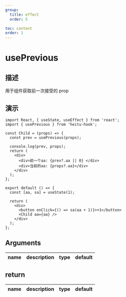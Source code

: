 ```yaml
---
group:
  title: effect
  order: 5

toc: content
order: 1
---
```


# usePrevious

## 描述

用于组件获取前一次接受的 prop

## 演示

```tsx
import React, { useState, useEffect } from 'react';
import { usePrevious } from 'heitu-hook';

const Child = (props) => {
  const prev = usePrevious(props);

  console.log(prev, props);
  return (
    <div>
      <div>前一个aa: {prev?.aa || 0} </div>
      <div>当前的aa: {props?.aa}</div>
    </div>
  );
};

export default () => {
  const [aa, sa] = useState(1);

  return (
    <div>
      <button onClick={() => sa(aa + 1)}>+1</button>
      <Child aa={aa} />
    </div>
  );
};
```

## Arguments

| name | description | type | default |
| ---- | ----------- | ---- | ------- |

## return

| name | description | type | default |
| ---- | ----------- | ---- | ------- |
